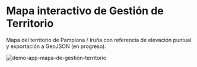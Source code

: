 # Mapa interactivo de Gestión de Territorio

Mapa del territorio de Pamplona / Iruña con referencia de elevación puntual y exportación a GeoJSON (en progreso).

![demo-app-mapa-de-gestión-territorio](https://github.com/user-attachments/assets/ea96bfac-852d-4208-9896-fa0e7da76acb)

